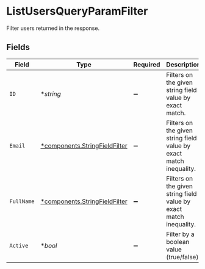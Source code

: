 # ListUsersQueryParamFilter

Filter users returned in the response.


## Fields

| Field                                                                         | Type                                                                          | Required                                                                      | Description                                                                   | Example                                                                       |
| ----------------------------------------------------------------------------- | ----------------------------------------------------------------------------- | ----------------------------------------------------------------------------- | ----------------------------------------------------------------------------- | ----------------------------------------------------------------------------- |
| `ID`                                                                          | **string*                                                                     | :heavy_minus_sign:                                                            | Filters on the given string field value by exact match.                       |                                                                               |
| `Email`                                                                       | [*components.StringFieldFilter](../../models/components/stringfieldfilter.md) | :heavy_minus_sign:                                                            | Filters on the given string field value by exact match inequality.            |                                                                               |
| `FullName`                                                                    | [*components.StringFieldFilter](../../models/components/stringfieldfilter.md) | :heavy_minus_sign:                                                            | Filters on the given string field value by exact match inequality.            |                                                                               |
| `Active`                                                                      | **bool*                                                                       | :heavy_minus_sign:                                                            | Filter by a boolean value (true/false).                                       | true                                                                          |